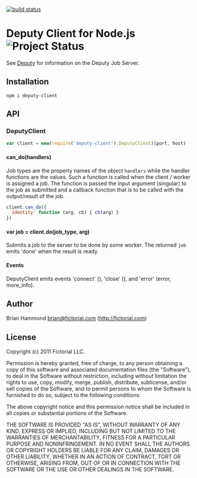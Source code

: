[![build status](https://secure.travis-ci.org/fictorial/node-deputy.png)](http://travis-ci.org/fictorial/node-deputy)
# Deputy Client for Node.js ![Project Status](http://stillmaintained.com/fictorial/node-deputy.png)

See [Deputy](https://github.com/fictorial/deputy) for 
information on the Deputy Job Server.

## Installation

    npm i deputy-client

## API

### DeputyClient

````javascript
var client = new(require('deputy-client').DeputyClient)(port, host)
````

#### can_do(handlers)

Job types are the property names of the object `handlers` while the
handler functions are the values. Such a function is called when the
client / worker is assigned a job.  The function is passed the input
argument (singular) to the job as submitted and a callback function that
is to be called with the output/result of the job.

````javascript
client.can_do({
  identity: function (arg, cb) { cb(arg) }
})
````

#### var job = client.do(job_type, arg)

Submits a job to the server to be done by some worker.  The returned
`job` emits 'done' when the result is ready.

#### Events

DeputyClient emits events 'connect' (), 'close' (), and 'error' 
(error, more\_info).

## Author

Brian Hammond <brian@fictorial.com> (http://fictorial.com)

## License

Copyright (c) 2011 Fictorial LLC.

Permission is hereby granted, free of charge, to any person obtaining a copy of
this software and associated documentation files (the "Software"), to deal in
the Software without restriction, including without limitation the rights to
use, copy, modify, merge, publish, distribute, sublicense, and/or sell copies
of the Software, and to permit persons to whom the Software is furnished to do
so, subject to the following conditions:

The above copyright notice and this permission notice shall be included in all
copies or substantial portions of the Software.

THE SOFTWARE IS PROVIDED "AS IS", WITHOUT WARRANTY OF ANY KIND, EXPRESS OR
IMPLIED, INCLUDING BUT NOT LIMITED TO THE WARRANTIES OF MERCHANTABILITY,
FITNESS FOR A PARTICULAR PURPOSE AND NONINFRINGEMENT. IN NO EVENT SHALL THE
AUTHORS OR COPYRIGHT HOLDERS BE LIABLE FOR ANY CLAIM, DAMAGES OR OTHER
LIABILITY, WHETHER IN AN ACTION OF CONTRACT, TORT OR OTHERWISE, ARISING FROM,
OUT OF OR IN CONNECTION WITH THE SOFTWARE OR THE USE OR OTHER DEALINGS IN THE
SOFTWARE.


